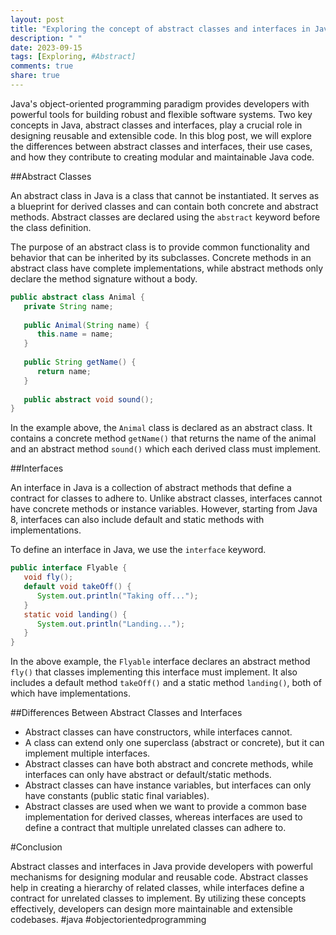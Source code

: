 ```yaml
---
layout: post
title: "Exploring the concept of abstract classes and interfaces in Java object-oriented programming"
description: " "
date: 2023-09-15
tags: [Exploring, #Abstract]
comments: true
share: true
---
```


Java's object-oriented programming paradigm provides developers with powerful tools for building robust and flexible software systems. Two key concepts in Java, abstract classes and interfaces, play a crucial role in designing reusable and extensible code. In this blog post, we will explore the differences between abstract classes and interfaces, their use cases, and how they contribute to creating modular and maintainable Java code.

##Abstract Classes

An abstract class in Java is a class that cannot be instantiated. It serves as a blueprint for derived classes and can contain both concrete and abstract methods. Abstract classes are declared using the `abstract` keyword before the class definition.

The purpose of an abstract class is to provide common functionality and behavior that can be inherited by its subclasses. Concrete methods in an abstract class have complete implementations, while abstract methods only declare the method signature without a body.

```java
public abstract class Animal {
   private String name;
  
   public Animal(String name) {
      this.name = name;
   }
  
   public String getName() {
      return name;
   }
  
   public abstract void sound();
}
```

In the example above, the `Animal` class is declared as an abstract class. It contains a concrete method `getName()` that returns the name of the animal and an abstract method `sound()` which each derived class must implement. 

##Interfaces

An interface in Java is a collection of abstract methods that define a contract for classes to adhere to. Unlike abstract classes, interfaces cannot have concrete methods or instance variables. However, starting from Java 8, interfaces can also include default and static methods with implementations.

To define an interface in Java, we use the `interface` keyword.

```java
public interface Flyable {
   void fly();
   default void takeOff() {
      System.out.println("Taking off...");
   }
   static void landing() {
      System.out.println("Landing...");
   }
}
```

In the above example, the `Flyable` interface declares an abstract method `fly()` that classes implementing this interface must implement. It also includes a default method `takeOff()` and a static method `landing()`, both of which have implementations.

##Differences Between Abstract Classes and Interfaces

- Abstract classes can have constructors, while interfaces cannot.
- A class can extend only one superclass (abstract or concrete), but it can implement multiple interfaces.
- Abstract classes can have both abstract and concrete methods, while interfaces can only have abstract or default/static methods.
- Abstract classes can have instance variables, but interfaces can only have constants (public static final variables).
- Abstract classes are used when we want to provide a common base implementation for derived classes, whereas interfaces are used to define a contract that multiple unrelated classes can adhere to.

#Conclusion

Abstract classes and interfaces in Java provide developers with powerful mechanisms for designing modular and reusable code. Abstract classes help in creating a hierarchy of related classes, while interfaces define a contract for unrelated classes to implement. By utilizing these concepts effectively, developers can design more maintainable and extensible codebases. #java #objectorientedprogramming